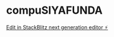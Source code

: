 # compuSIYAFUNDA

[Edit in StackBlitz next generation editor ⚡️](https://stackblitz.com/~/github.com/Siphamandlavincent/compuSIYAFUNDA)